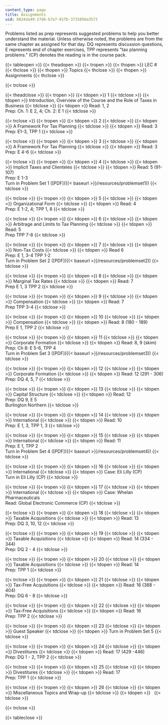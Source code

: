 ```yaml
---
content_type: page
title: Assignments
uid: 8824da49-27d6-b7a7-01fb-3715856a3573
---
```


Problems listed as prep represents suggested problems to help you better understand the material. Unless otherwise noted, the problems are from the same chapter as assigned for that day. DQ represents discussion questions, E represents end of chapter exercises, TPP represents "tax planning problems." (CP) denotes the reading is in the course pack.

{{< tableopen >}}
{{< theadopen >}}
{{< tropen >}}
{{< thopen >}}
LEC #
{{< thclose >}}
{{< thopen >}}
Topics
{{< thclose >}}
{{< thopen >}}
Assignments
{{< thclose >}}

{{< trclose >}}

{{< theadclose >}}
{{< tropen >}}
{{< tdopen >}}
1
{{< tdclose >}}
{{< tdopen >}}
Introduction, Overview of the Course and the Role of Taxes in Business
{{< tdclose >}}
{{< tdopen >}}
Read: 1, 2  
Prep: Ch. 1: E 2, 4; Ch. 2: E 1
{{< tdclose >}}

{{< trclose >}}
{{< tropen >}}
{{< tdopen >}}
2
{{< tdclose >}}
{{< tdopen >}}
A Framework For Tax Planning
{{< tdclose >}}
{{< tdopen >}}
Read: 3  
Prep: E1-3, TPP 1
{{< tdclose >}}

{{< trclose >}}
{{< tropen >}}
{{< tdopen >}}
3
{{< tdclose >}}
{{< tdopen >}}
A Framework For Tax Planning
{{< tdclose >}}
{{< tdopen >}}
Read: 3  
Prep: E 4-6
{{< tdclose >}}

{{< trclose >}}
{{< tropen >}}
{{< tdopen >}}
4
{{< tdclose >}}
{{< tdopen >}}
Implicit Taxes and Clienteles
{{< tdclose >}}
{{< tdopen >}}
Read: 5 (91-107)  
Prep: E 1-3  
Turn in Problem Set 1 ([PDF]({{< baseurl >}}/resources/problemset1))
{{< tdclose >}}

{{< trclose >}}
{{< tropen >}}
{{< tdopen >}}
5
{{< tdclose >}}
{{< tdopen >}}
Organizational Form
{{< tdclose >}}
{{< tdopen >}}
Read: 4  
Prep: E 1-2, 4; TPP 1, 8
{{< tdclose >}}

{{< trclose >}}
{{< tropen >}}
{{< tdopen >}}
6
{{< tdclose >}}
{{< tdopen >}}
Arbitrage and Limits to Tax Planning
{{< tdclose >}}
{{< tdopen >}}
Read: 5  
Prep TPP 7-8
{{< tdclose >}}

{{< trclose >}}
{{< tropen >}}
{{< tdopen >}}
7
{{< tdclose >}}
{{< tdopen >}}
Non-Tax Costs
{{< tdclose >}}
{{< tdopen >}}
Read 6  
Prep: E 1, 3-4 TPP 1-2  
Turn in Problem Set 2 ([PDF]({{< baseurl >}}/resources/problemset2))
{{< tdclose >}}

{{< trclose >}}
{{< tropen >}}
{{< tdopen >}}
8
{{< tdclose >}}
{{< tdopen >}}
Marginal Tax Rates
{{< tdclose >}}
{{< tdopen >}}
Read: 7  
Prep E 1, 3 TPP 2
{{< tdclose >}}

{{< trclose >}}
{{< tropen >}}
{{< tdopen >}}
9
{{< tdclose >}}
{{< tdopen >}}
Compensation
{{< tdclose >}}
{{< tdopen >}}
Read: 7  
Prep TPP 3-4
{{< tdclose >}}

{{< trclose >}}
{{< tropen >}}
{{< tdopen >}}
10
{{< tdclose >}}
{{< tdopen >}}
Compensation
{{< tdclose >}}
{{< tdopen >}}
Read: 8 (180 - 189)  
Prep E 1, TPP 2
{{< tdclose >}}

{{< trclose >}}
{{< tropen >}}
{{< tdopen >}}
11
{{< tdclose >}}
{{< tdopen >}}
Corporate Formation
{{< tdclose >}}
{{< tdopen >}}
Read: 8, 9 (skim)  
Prep: Ch 8: E 5-6, TPP 4  
Turn in Problem Set 3 ([PDF]({{< baseurl >}}/resources/problemset3))
{{< tdclose >}}

{{< trclose >}}
{{< tropen >}}
{{< tdopen >}}
12
{{< tdclose >}}
{{< tdopen >}}
Corporate Formation
{{< tdclose >}}
{{< tdopen >}}
Read: 12 (291 - 306)  
Prep: DQ 4, 5, 7
{{< tdclose >}}

{{< trclose >}}
{{< tropen >}}
{{< tdopen >}}
13
{{< tdclose >}}
{{< tdopen >}}
Capital Structure
{{< tdclose >}}
{{< tdopen >}}
Read: 12  
Prep: DQ 9, E 5  
Burlington Northern
{{< tdclose >}}

{{< trclose >}}
{{< tropen >}}
{{< tdopen >}}
14
{{< tdclose >}}
{{< tdopen >}}
International
{{< tdclose >}}
{{< tdopen >}}
Read: 10  
Prep: E 1, 3, TPP 1, 3
{{< tdclose >}}

{{< trclose >}}
{{< tropen >}}
{{< tdopen >}}
15
{{< tdclose >}}
{{< tdopen >}}
International
{{< tdclose >}}
{{< tdopen >}}
Read: 11  
Prep: E 1, TPP 2  
Turn in Problem Set 4 ([PDF]({{< baseurl >}}/resources/problemset4))
{{< tdclose >}}

{{< trclose >}}
{{< tropen >}}
{{< tdopen >}}
16
{{< tdclose >}}
{{< tdopen >}}
International
{{< tdclose >}}
{{< tdopen >}}
Case: Eli Lilly (CP)  
Turn in Eli Lilly (CP)
{{< tdclose >}}

{{< trclose >}}
{{< tropen >}}
{{< tdopen >}}
17
{{< tdclose >}}
{{< tdopen >}}
International
{{< tdclose >}}
{{< tdopen >}}
Case: Whelan Pharmaceuticals  
Read: Global Electronic Commerce (CP)
{{< tdclose >}}

{{< trclose >}}
{{< tropen >}}
{{< tdopen >}}
18
{{< tdclose >}}
{{< tdopen >}}
Taxable Acquisitions
{{< tdclose >}}
{{< tdopen >}}
Read: 13  
Prep: DQ 3, 10, 12
{{< tdclose >}}

{{< trclose >}}
{{< tropen >}}
{{< tdopen >}}
19
{{< tdclose >}}
{{< tdopen >}}
Taxable Acquisitions
{{< tdclose >}}
{{< tdopen >}}
Read: 14 (334 - 344)  
Prep: DQ 2 - 4
{{< tdclose >}}

{{< trclose >}}
{{< tropen >}}
{{< tdopen >}}
20
{{< tdclose >}}
{{< tdopen >}}
Taxable Acquisitions
{{< tdclose >}}
{{< tdopen >}}
Read: 14  
Prep: TPP 1
{{< tdclose >}}

{{< trclose >}}
{{< tropen >}}
{{< tdopen >}}
21
{{< tdclose >}}
{{< tdopen >}}
Tax-Free Acquisitions
{{< tdclose >}}
{{< tdopen >}}
Read: 16 (388 - 404)  
Prep: DQ 6 - 8
{{< tdclose >}}

{{< trclose >}}
{{< tropen >}}
{{< tdopen >}}
22
{{< tdclose >}}
{{< tdopen >}}
Tax-Free Acquisitions
{{< tdclose >}}
{{< tdopen >}}
Read: 16  
Prep: TPP 2
{{< tdclose >}}

{{< trclose >}}
{{< tropen >}}
{{< tdopen >}}
23
{{< tdclose >}}
{{< tdopen >}}
Guest Speaker
{{< tdclose >}}
{{< tdopen >}}
Turn in Problem Set 5
{{< tdclose >}}

{{< trclose >}}
{{< tropen >}}
{{< tdopen >}}
24
{{< tdclose >}}
{{< tdopen >}}
Divestitures
{{< tdclose >}}
{{< tdopen >}}
Read: 17 (429 -446)  
Prep: DQ 1 - 2, TPP 2
{{< tdclose >}}

{{< trclose >}}
{{< tropen >}}
{{< tdopen >}}
25
{{< tdclose >}}
{{< tdopen >}}
Divestitures
{{< tdclose >}}
{{< tdopen >}}
Read: 17  
Prep: TPP 1
{{< tdclose >}}

{{< trclose >}}
{{< tropen >}}
{{< tdopen >}}
26
{{< tdclose >}}
{{< tdopen >}}
Miscellaneous Topics and Wrap-up
{{< tdclose >}}
{{< tdopen >}}
 
{{< tdclose >}}

{{< trclose >}}

{{< tableclose >}}